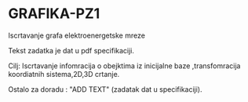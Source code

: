 # GRAFIKA-PZ1
Iscrtavanje grafa elektroenergetske mreze 

Tekst zadatka je dat u pdf specifikaciji. 

Cilj: Iscrtavanje infomracija o obejktima iz inicijalne baze ,transfomracija koordiatnih sistema,2D,3D crtanje. 

Ostalo za doradu : "ADD TEXT" (zadatak dat u specifikaciji).
